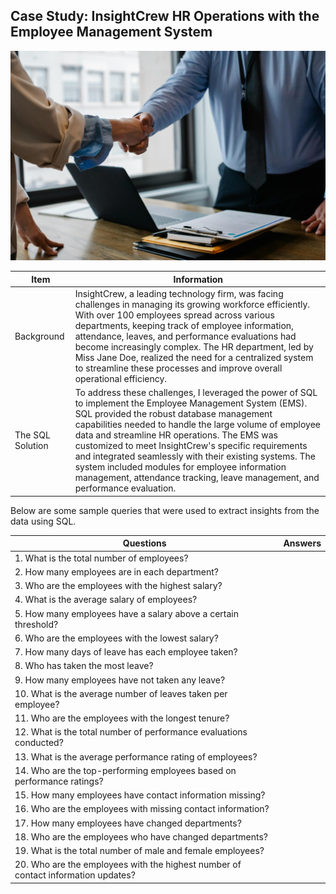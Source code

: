 ## Case Study: InsightCrew HR Operations with the Employee Management System

![case_study_image](pexels-sora-shimazaki-5673488.jpg)



| Item | Information |
|----------|-------------|
|Background|InsightCrew, a leading technology firm, was facing challenges in managing its growing workforce efficiently. With over 100 employees spread across various departments, keeping track of employee information, attendance, leaves, and performance evaluations had become increasingly complex. The HR department, led by Miss Jane Doe, realized the need for a centralized system to streamline these processes and improve overall operational efficiency.|
|The SQL Solution|To address these challenges, I leveraged the power of SQL to implement the Employee Management System (EMS). SQL provided the robust database management capabilities needed to handle the large volume of employee data and streamline HR operations. The EMS was customized to meet InsightCrew's specific requirements and integrated seamlessly with their existing systems. The system included modules for employee information management, attendance tracking, leave management, and performance evaluation.|

Below are some sample queries that were used to extract insights from the data using SQL.

| Questions | Answers |
|-----------|---------|
| 1. What is the total number of employees? | |
| 2. How many employees are in each department? | |
| 3. Who are the employees with the highest salary? | |
| 4. What is the average salary of employees? | |
| 5. How many employees have a salary above a certain threshold? | |
| 6. Who are the employees with the lowest salary? | |
| 7. How many days of leave has each employee taken? | |
| 8. Who has taken the most leave? | |
| 9. How many employees have not taken any leave? | |
| 10. What is the average number of leaves taken per employee? | |
| 11. Who are the employees with the longest tenure? | |
| 12. What is the total number of performance evaluations conducted? | |
| 13. What is the average performance rating of employees? | |
| 14. Who are the top-performing employees based on performance ratings? | |
| 15. How many employees have contact information missing? | |
| 16. Who are the employees with missing contact information? | |
| 17. How many employees have changed departments? | |
| 18. Who are the employees who have changed departments? | |
| 19. What is the total number of male and female employees? | |
| 20. Who are the employees with the highest number of contact information updates? | |
